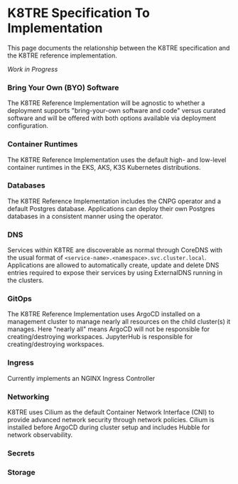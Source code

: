 # K8TRE Specification To Implementation

This page documents the relationship between the K8TRE specification and the K8TRE reference implementation. 

_Work in Progress_


### Bring Your Own (BYO) Software

The K8TRE Reference Implementation will be agnostic to whether a deployment supports "bring-your-own software and code" versus curated software and will be offered with both options available via deployment configuration.

### Container Runtimes

The K8TRE Reference Implementation uses the default high- and low-level container runtimes in the EKS, AKS, K3S Kubernetes distributions. 

### Databases

The K8TRE Reference Implementation includes the CNPG operator and a default Postgres database. Applications can deploy their own Postgres databases in a consistent manner using the operator.

### DNS

Services within K8TRE are discoverable as normal through CoreDNS with the usual format of `<service-name>.<namespace>.svc.cluster.local`. Applications are allowed to automatically create, update and delete DNS entries required to expose their services by using ExternalDNS running in the clusters.

### GitOps

The K8TRE Reference Implementation uses ArgoCD installed on a management cluster to manage nearly all resources on the child cluster(s) it manages. Here "nearly all" means ArgoCD will not be responsible for creating/destroying workspaces. JupyterHub is responsible for creating/destroying workspaces.

### Ingress

Currently implements an NGINX Ingress Controller 

### Networking

K8TRE uses Cilium as the default Container Network Interface (CNI) to provide advanced network security through network policies. Cilium is installed before ArgoCD during cluster setup and includes Hubble for network observability.

### Secrets

### Storage